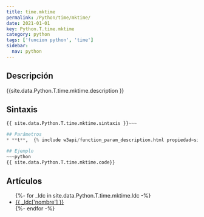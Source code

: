 ```yaml
---
title: time.mktime
permalink: /Python/time/mktime/
date: 2021-01-01
key: Python.T.time.mktime
category: python
tags: ['funcion python', 'time']
sidebar: 
  nav: python
---
```


## Descripción
{{site.data.Python.T.time.mktime.description }}

## Sintaxis
~~~python
{{ site.data.Python.T.time.mktime.sintaxis }}~~~

## Parámetros
* **t**,  {% include w3api/function_param_description.html propiedad=site.data.Python.T.time.mktime valor="t" %}

## Ejemplo
~~~python
{{ site.data.Python.T.time.mktime.code}}
~~~

## Artículos
<ul>
{%- for _ldc in site.data.Python.T.time.mktime.ldc -%}
   <li>
       <a href="{{_ldc['url'] }}">{{ _ldc['nombre'] }}</a>
   </li>
{%- endfor -%}
</ul>

